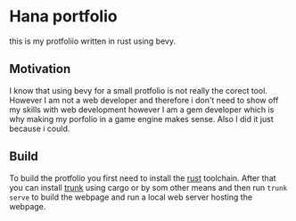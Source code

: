 # Hana portfolio
this is my protfoliio written in rust using bevy.

## Motivation
I know that using bevy for a small protfolio is not really the corect tool. However I am not a web developer and therefore i don't need to show off my skills with web development 
however I am a gem developer which is why making my porfolio in a game engine makes sense. Also I did it just because i could.

## Build
To build the protfolio you first need to install the [rust](https://www.rust-lang.org/) toolchain. After that you can install [trunk](trunkrs.dev) using cargo or by som other means and then run `trunk serve` to build the webpage and run a local web server hosting the webpage.
